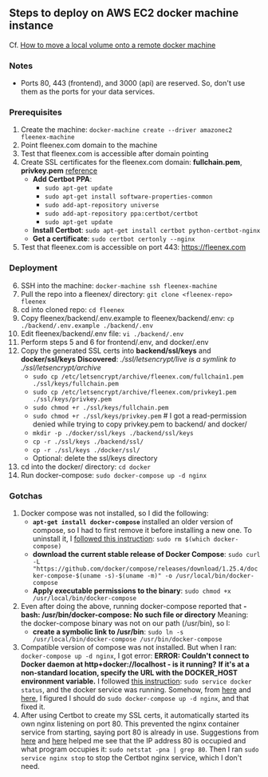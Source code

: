 ## Steps to deploy on AWS EC2 docker machine instance
Cf. [How to move a local volume onto a remote docker machine](https://stackoverflow.com/a/41652410/1743192)

### Notes
- Ports 80, 443 (frontend), and 3000 (api) are reserved.
  So, don't use them as the ports for your data services.

### Prerequisites
01. Create the machine: `docker-machine create --driver amazonec2 fleenex-machine`
02. Point fleenex.com domain to the machine
03. Test that fleenex.com is accessible after domain pointing
04. Create SSL certificates for the fleenex.com domain: **fullchain.pem**, **privkey.pem**
    [reference](https://certbot.eff.org/lets-encrypt/ubuntuxenial-nginx)
    - **Add Certbot PPA**:
      - `sudo apt-get update`
      - `sudo apt-get install software-properties-common`
      - `sudo add-apt-repository universe`
      - `sudo add-apt-repository ppa:certbot/certbot`
      - `sudo apt-get update`
    - **Install Certbot**: `sudo apt-get install certbot python-certbot-nginx`
    - **Get a certificate**: `sudo certbot certonly --nginx`
05. Test that fleenex.com is accessible on port 443: https://fleenex.com

### Deployment
06. SSH into the machine: `docker-machine ssh fleenex-machine`
07. Pull the repo into a fleenex/ directory: `git clone <fleenex-repo> fleenex`
08. cd into cloned repo: `cd fleenex`
09. Copy fleenex/backend/.env.example to fleenex/backend/.env: `cp ./backend/.env.example ./backend/.env`
10. Edit fleenex/backend/.env file: `vi ./backend/.env`
11. Perform steps 5 and 6 for frontend/.env, and docker/.env
12. Copy the generated SSL certs into **backend/ssl/keys** and **docker/ssl/keys**
    **Discovered**: *./ssl/letsencrypt/live is a symlink to ./ssl/letsencrypt/archive*
    - `sudo cp /etc/letsencrypt/archive/fleenex.com/fullchain1.pem ./ssl/keys/fullchain.pem`
    - `sudo cp /etc/letsencrypt/archive/fleenex.com/privkey1.pem ./ssl/keys/privkey.pem`
    - `sudo chmod +r ./ssl/keys/fullchain.pem`
    - `sudo chmod +r ./ssl/keys/privkey.pem` # I got a read-permission denied while trying to copy privkey.pem to backend/ and docker/
    - `mkdir -p ./docker/ssl/keys ./backend/ssl/keys`
    - `cp -r ./ssl/keys ./backend/ssl/`
    - `cp -r ./ssl/keys ./docker/ssl/`
    - Optional: delete the ssl/keys directory
13. cd into the docker/ directory: `cd docker`
14. Run docker-compose: `sudo docker-compose up -d nginx`

### Gotchas
1. Docker compose was not installed, so I did the following:
   - **`apt-get install docker-compose`** installed an older version of compose, so I had to first remove it before installing a new one.
     To uninstall it, I [followed this instruction](https://stackoverflow.com/a/31143355/1743192):
     `sudo rm $(which docker-compose)`
   - **download the current stable release of Docker Compose**:
     `sudo curl -L "https://github.com/docker/compose/releases/download/1.25.4/docker-compose-$(uname -s)-$(uname -m)" -o /usr/local/bin/docker-compose`
   - **Apply executable permissions to the binary**:
     `sudo chmod +x /usr/local/bin/docker-compose`
2. Even after doing the above, running docker-compose reported that **-bash: /usr/bin/docker-compose: No such file or directory**
   Meaning: the docker-compose binary was not on our path (/usr/bin), so I:
   - **create a symbolic link to /usr/bin**:
     `sudo ln -s /usr/local/bin/docker-compose /usr/bin/docker-compose`
3. Compatible version of compose was not installed. But when I ran:
   `docker-compose up -d nginx`, I got error:
   **ERROR: Couldn't connect to Docker daemon at http+docker://localhost - is it running?**
   **If it's at a non-standard location, specify the URL with the DOCKER_HOST environment variable.**
   I followed [this instruction](https://medium.com/developer-space/if-you-faced-an-issue-like-couldnt-connect-to-docker-daemon-at-http-docker-localunixsocket-is-27b35f17d09d):
   `sudo service docker status`, and the docker service was running.
   Somehow, from [here](https://github.com/docker/compose/issues/4181#issuecomment-263501259)
   and [here](https://github.com/docker/compose/issues/4181#issuecomment-263455833),
   I figured I should do `sudo docker-compose up -d nginx`, and that fixed it.
4. After using Certbot to create my SSL certs, it automatically started its own nginx listening on port 80.
   This prevented the nginx container service from starting, saying port 80 is already in use.
   Suggestions from [here](https://stackoverflow.com/q/37971961/1743192) and [here](https://stackoverflow.com/q/37896369/1743192)
   helped me see that the IP address 80 is occupied and what program occupies it: `sudo netstat -pna | grep 80`.
   Then I ran `sudo service nginx stop` to stop the Certbot nginx service, which I don't need.
